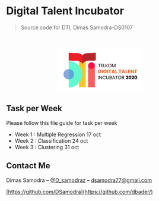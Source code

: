# Digital Talent Incubator
> Source code for DTI, Dimas Samodra-DS0107

<br />
<p align="center">
  <a href="https://kemahasiswaan.ittelkom-pwt.ac.id/2020/09/01/telkom-digital-talent-incubator-2020/">
    <img src="images/header.png" alt="Logo" width="230" height="120">
  </a>
</p>

## Task per Week

Please follow this file guide for task per week
- Week 1 : Multiple Regression 17 oct
- Week 2 : Classification 24 oct
- Week 3 : Clustering 31 oct

## Contact Me

Dimas Samodra – [@D_samodraz](https://twitter.com/dbader_org) – dsamodra77@gmail.com


[https://github.com/DSamodra](https://github.com/dbader/)


